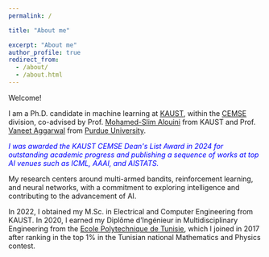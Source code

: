 ```yaml
---
permalink: /

title: "About me"

excerpt: "About me"
author_profile: true
redirect_from: 
  - /about/
  - /about.html
---
```



Welcome! 

I am a Ph.D. candidate in machine learning at [KAUST](https://www.kaust.edu.sa/en/), within the [CEMSE](https://cemse.kaust.edu.sa/) division, co-advised by Prof. [Mohamed-Slim Alouini](https://scholar.google.com/citations?user=HqIyyXcAAAAJ&hl=en) from KAUST and Prof. [Vaneet Aggarwal](https://scholar.google.com/citations?user=Tu4lmGwAAAAJ&hl=en) from [Purdue University](https://www.purdue.edu/). 

<p style="color:blue;"><i>  I was awarded the KAUST CEMSE Dean's List Award in 2024 for outstanding academic progress and publishing a sequence of works at top AI venues such as ICML, AAAI, and AISTATS. </i></p>

My research centers around multi-armed bandits, reinforcement learning, and neural networks, with a commitment to exploring intelligence and contributing to the advancement of AI.

In 2022, I obtained my M.Sc. in Electrical and Computer Engineering from KAUST. In 2020, I earned my Diplôme d’Ingénieur in Multidisciplinary Engineering from the [Ecole Polytechnique de Tunisie](https://en.wikipedia.org/wiki/Tunisia_Polytechnic_School), which I joined in 2017 after ranking in the top 1% in the Tunisian national Mathematics and Physics contest.